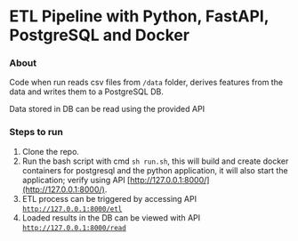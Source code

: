 # ETL Pipeline with Python, FastAPI, PostgreSQL and Docker

### About
Code when run reads csv files from `/data` folder, derives features from the data and writes them to a PostgreSQL DB.

Data stored in DB can be read using the provided API


### Steps to run
1. Clone the repo.
2. Run the bash script with cmd `sh run.sh`, this will build and create docker containers for postgresql and the python application, it will also start the application; verify using API [http://127.0.0.1:8000/](http://127.0.0.1:8000/).
3. ETL process can be triggered by accessing API [`http://127.0.0.1:8000/etl`](http://127.0.0.1:8000/)
4. Loaded results in the DB can be viewed with API [`http://127.0.0.1:8000/read`](http://127.0.0.1:8000/read)